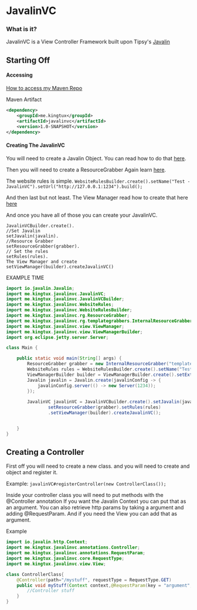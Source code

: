 # JavalinVC

### What is it?
JavalinVC is a View Controller Framework built upon Tipsy's [Javalin](https://github.com/tipsy/javalin/)


## Starting Off

#### Accessing 
[How to access my Maven Repo](https://kingtux.dev/my-maven/)

Maven Artifact
```xml
<dependency>
    <groupId>me.kingtux</groupId>
    <artifactId>javalinvc</artifactId>
    <version>1.0-SNAPSHOT</version>
</dependency>
```

#### Creating The JavalinVC
 
You will need to create a Javalin Object. You can read how to do that
[here](https://javalin.io/documentation#getting-started).

Then you will need to create a ResourceGrabber Again learn [here](https://kingtux.dev/JavalinVC/resourcegrabbers.html). 

The website rules is simple. `WebsiteRulesBuilder.create().setName("Test - JavalinVC").setUrl("http://127.0.0.1:1234").build();`

And then last but not least. The View Manager read how to create that here [here](https://kingtux.dev/JavalinVC/viewmanagers.html)

And once you have all of those you can create your JavalinVC.

```
JavalinVCBuilder.create().
//Set Javalin
setJavalin(javalin).
//Resource Grabber
setResourceGrabber(grabber).
// Set the rules
setRules(rules).
The View Manager and create
setViewManager(builder).createJavalinVC()
```

EXAMPLE TIME
```java
import io.javalin.Javalin;
import me.kingtux.javalinvc.JavalinVC;
import me.kingtux.javalinvc.JavalinVCBuilder;
import me.kingtux.javalinvc.WebsiteRules;
import me.kingtux.javalinvc.WebsiteRulesBuilder;
import me.kingtux.javalinvc.rg.ResourceGrabber;
import me.kingtux.javalinvc.rg.templategrabbers.InternalResourceGrabber;
import me.kingtux.javalinvc.view.ViewManager;
import me.kingtux.javalinvc.view.ViewManagerBuilder;
import org.eclipse.jetty.server.Server;

class Main {

    public static void main(String[] args) {
        ResourceGrabber grabber = new InternalResourceGrabber("templates");
        WebsiteRules rules = WebsiteRulesBuilder.create().setName("Test - JavalinVC").setUrl("http://127.0.0.1:1234").build();
        ViewManagerBuilder builder = ViewManagerBuilder.create().setExtension(".html").setViewManager("me.kingtux.javalinvc.jtwig.JtwigViewManager");
        Javalin javalin = Javalin.create(javalinConfig -> {
            javalinConfig.server(() -> new Server(1234));
        });
        
        JavalinVC javalinVC = JavalinVCBuilder.create().setJavalin(javalin).
                setResourceGrabber(grabber).setRules(rules)
                .setViewManager(builder).createJavalinVC();


    }
}
``` 

## Creating a Controller
First off you will need to create a new class. 
and you will need to create and object and register it. 

Example: `javalinVC#registerController(new ControllerClass());`

Inside your controller class you will need to put methods with the @Controller annotation
If you want the Javalin Context you can put that as an argument. 
You can also retrieve http params by taking a argument and adding @RequestParam. 
And if you need the View you can add that as argument.

Example
```java
import io.javalin.http.Context;
import me.kingtux.javalinvc.annotations.Controller;
import me.kingtux.javalinvc.annotations.RequestParam;
import me.kingtux.javalinvc.core.RequestType;
import me.kingtux.javalinvc.view.View;

class ControllerClass{
    @Controller(path="/mystuff", requestType = RequestType.GET)
    public void myStuff(Context context,@RequestParam(key = "argument",defaultValue = "hey") String argument, View view){
        //Controller stuff
    }
}
```

